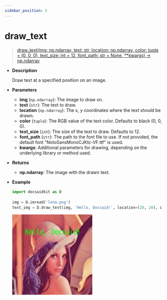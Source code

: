 ```yaml
---
sidebar_position: 5
---
```


# draw_text

> [draw_text(img: np.ndarray, text: str, location: np.ndarray, color: tuple = (0, 0, 0), text_size: int = 12, font_path: str = None, **kwargs) -> np.ndarray](https://github.com/DocsaidLab/DocsaidKit/blob/71170598902b6f8e89a969f1ce27ed4fd05b2ff2/docsaidkit/vision/visualization/draw.py#L211)

- **Description**

    Draw text at a specified position on an image.

- **Parameters**

    - **img** (`np.ndarray`): The image to draw on.
    - **text** (`str`): The text to draw.
    - **location** (`np.ndarray`): The x, y coordinates where the text should be drawn.
    - **color** (`tuple`): The RGB value of the text color. Defaults to black (0, 0, 0).
    - **text_size** (`int`): The size of the text to draw. Defaults to 12.
    - **font_path** (`str`): The path to the font file to use. If not provided, the default font "NotoSansMonoCJKtc-VF.ttf" is used.
    - **kwargs**: Additional parameters for drawing, depending on the underlying library or method used.

- **Returns**

    - **np.ndarray**: The image with the drawn text.

- **Example**

    ```python
    import docsaidkit as D

    img = D.imread('lena.png')
    text_img = D.draw_text(img, 'Hello, Docsaid!', location=(20, 20), color=(0, 255, 0), text_size=12)
    ```

    ![draw_text](./resource/test_draw_text.jpg)
